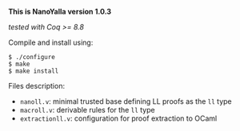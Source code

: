 **This is NanoYalla version 1.0.3**

*tested with Coq >= 8.8*

Compile and install using:

    $ ./configure
    $ make
    $ make install

Files description:

  * `nanoll.v`: minimal trusted base defining LL proofs as the `ll` type
  * `macroll.v`: derivable rules for the `ll` type
  * `extractionll.v`: configuration for proof extraction to OCaml